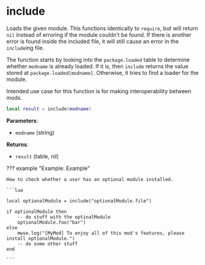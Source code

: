 # include

Loads the given module. This functions identically to `require`, but will return `nil` instead of erroring if the module couldn't be found. If there is another error is found inside the included file, it will still cause an error in the `include`ing file.

The function starts by looking into the `package.loaded` table to determine whether `modname` is already loaded. If it is, then `include` returns the value stored at `package.loaded[modname]`. Otherwise, it tries to find a loader for the module.

Intended use case for this function is for making interoperability between mods.

```lua
local result = include(modname)
```

**Parameters**:

* `modname` (string)

**Returns**:

* `result` (table, nil)

??? example "Example: Example"

	How to check whether a user has an optional module installed.

	```lua
	
	local optionalModule = include("optionalModule.file")
	
	if optionalModule then
		-- do stuff with the optinalModule
		optionalModule.foo("bar")
	else
		mwse.log("[MyMod] To enjoy all of this mod's features, please install optionalModule.")
		-- do some other stuff
	end

	```

